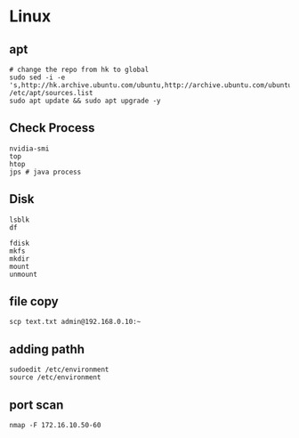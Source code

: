 # Linux

## apt
```
# change the repo from hk to global
sudo sed -i -e 's,http://hk.archive.ubuntu.com/ubuntu,http://archive.ubuntu.com/ubuntu,g' /etc/apt/sources.list
sudo apt update && sudo apt upgrade -y
```

## Check Process
```
nvidia-smi
top
htop
jps # java process
```

## Disk 
```
lsblk
df

fdisk
mkfs
mkdir
mount
unmount
```

## file copy
```
scp text.txt admin@192.168.0.10:~
```

## adding pathh
```
sudoedit /etc/environment
source /etc/environment
```

## port scan
```
nmap -F 172.16.10.50-60
```
